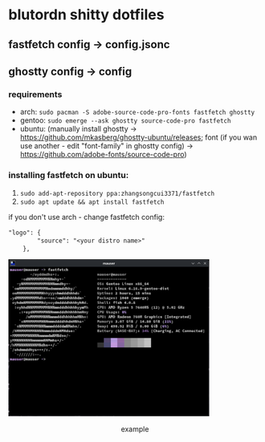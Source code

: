 # blutordn shitty dotfiles
## fastfetch config -> config.jsonc
## ghostty config -> config
### requirements
- arch: ```sudo pacman -S adobe-source-code-pro-fonts fastfetch ghostty```
- gentoo: ```sudo emerge --ask ghostty source-code-pro fastfetch```
- ubuntu: (manually install ghostty -> https://github.com/mkasberg/ghostty-ubuntu/releases; font (if you wan use another - edit "font-family" in ghostty config) -> https://github.com/adobe-fonts/source-code-pro)
### installing fastfetch on ubuntu:
1. ```sudo add-apt-repository ppa:zhangsongcui3371/fastfetch```
2. ```sudo apt update && apt install fastfetch```

if you don't use arch - change fastfetch config:
```
"logo": {
        "source": "<your distro name>"
    },
```
<img src="screenshots/res.png" width="400"/>
<p align="center">example</p>
